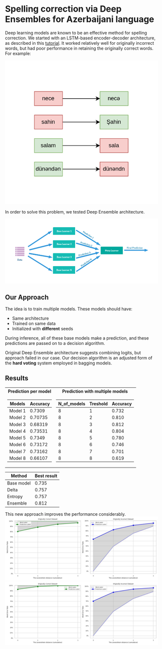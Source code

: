 # Spelling correction via Deep Ensembles for Azerbaijani language
Deep learning models are known to be an effective method for spelling correction. We started with an LSTM-based encoder-decoder architecture, as described in this [tutorial](https://keras.io/examples/nlp/lstm_seq2seq/). It worked relatively well for originally incorrect words, but had poor performance in retaining the originally correct words. For example:

![sample](images/sample.png)
  
In order to solve this problem, we tested Deep Ensemble architecture.

![Deep Ensemble Architecture](images/de.png "Deep Ensemble Architecture")

## Our Approach
The idea is to train multiple models. These models should have:
* Same architecture
* Trained on same data
* Initialized with **different** seeds
  
During inference, all of these base models make a prediction, and these predictions are passed on to a decision algorithm.

Original Deep Ensemble architecture suggests combining logits, but approach failed in our case. Our decision algorithm is an adjusted form of the **hard voting** system employed in bagging models.

## Results

<table>
<tr><th>Prediction per model </th><th>Prediction with multiple models</th></tr>
<tr><td>

| Models | Accuracy |
|----------|----------|
| Model 1 | 0.7309 |
| Model 2 | 0.70735 |
| Model 3 | 0.68319 |
| Model 4 | 0.73531 |
| Model 5 | 0.7349 |
| Model 6 | 0.73172 |
| Model 7 | 0.73162 |
| Model 8 | 0.66107 |

</td><td>

| N_of_models | Treshold | Accuracy |
|----------|----------|----------|
| 8 | 1 | 0.732 |
| 8 | 2 | 0.810 |
| 8 | 3 | 0.812 |
| 8 | 4 | 0.804 |
| 8 | 5 | 0.780 |
| 8 | 6 | 0.746 |
| 8 | 7 | 0.701 |
| 8 | 8 | 0.619 |


</td></tr> </table>

| Method | Best result |
|----------|----------|
| Base model | 0.735 |
| Delta | 0.757 |
| Entropy | 0.757 |
| Ensemble | 0.812 |


This new approach improves the performance considerably.
![test](results/Corr_Incorr_Plot_1-1.jpg)
![test](results/Corr_Incorr_Plot_7-3.jpg)
